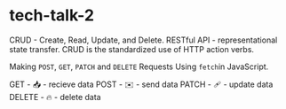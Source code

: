 # tech-talk-2

CRUD - Create, Read, Update, and Delete.
RESTful API - representational state transfer.
CRUD is the standardized use of HTTP action verbs.

 Making `POST`, `GET`, `PATCH` and `DELETE` Requests Using `fetch`in JavaScript.

GET - 📥 - recieve data
POST - ✉️ - send data
PATCH - 🩹 - update data
DELETE - 🔥 - delete data
